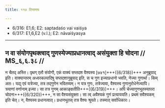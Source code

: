 ```yaml
---
title: ११७ टिप्पणयः

---
```

- 6/316: E1,6; E2: saptadaśo vai vaiśya
- 6/317: E1,6,E2 (v.l.); E2: nāvaiśyasya

____________________________________________


## न वा संयोगपृथक्त्वाद् गुणस्येज्याप्रधानत्वाद् असंयुक्ता हि चोदना // MS_६,६.३८ //

न चैतद् अस्ति। पृथग् एतौ संयोगौ, एकं वाक्यं सप्तदश वैश्यस्य [७४१]+++({6/318})+++ अनुब्रूयाद् इति। वाक्यान्तरम् अध्वरकल्पादिषु सप्तदशानुब्रूयाद् इति, स च गुण इज्याप्रधानो भवति, नेज्या गुणार्था। किम् अतः। यद्य् एवं यत्रेज्या, तत्र तद्गुणेन भवितव्यम्। न यत्र गुणः, तत्रेज्यया, वैश्यस्य गुणानुरोधेनेज्यापि। त्रयाणां वर्णानाम् इज्या। सा तत्र गुणम् आकाङ्क्षतीति+++({6/319})+++। अपि चेज्यागुणभूतस्यापरा चोदना+++({6/320})+++, न सा वैश्यसंयुक्ता। सा त्व् अवैश्यकं गुणं प्रत्याययति। प्रथमं सवैश्यकम् इति चेत्। न, वैश्यस्य प्रधानत्वात्। प्रधानभूतस् तत्र वैश्यः श्रूयते। तस्मात् सर्वाधिकारः।